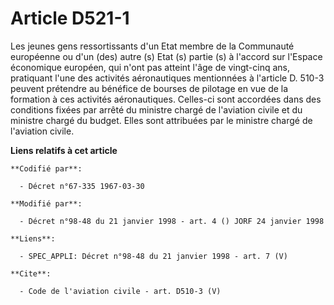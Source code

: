 # Article D521-1

Les jeunes gens ressortissants d'un Etat membre de la Communauté européenne ou d'un (des) autre (s) Etat (s) partie (s) à
l'accord sur l'Espace économique européen, qui n'ont pas atteint l'âge de vingt-cinq ans, pratiquant l'une des activités
aéronautiques mentionnées à l'article D. 510-3 peuvent prétendre au bénéfice de bourses de pilotage en vue de la formation à
ces activités aéronautiques. Celles-ci sont accordées dans des conditions fixées par arrêté du ministre chargé de l'aviation
civile et du ministre chargé du budget. Elles sont attribuées par le ministre chargé de l'aviation civile.

**Liens relatifs à cet article**

	**Codifié par**:

	  - Décret n°67-335 1967-03-30

	**Modifié par**:

	  - Décret n°98-48 du 21 janvier 1998 - art. 4 () JORF 24 janvier 1998

	**Liens**:

	  - SPEC_APPLI: Décret n°98-48 du 21 janvier 1998 - art. 7 (V)

	**Cite**:

	  - Code de l'aviation civile - art. D510-3 (V)
